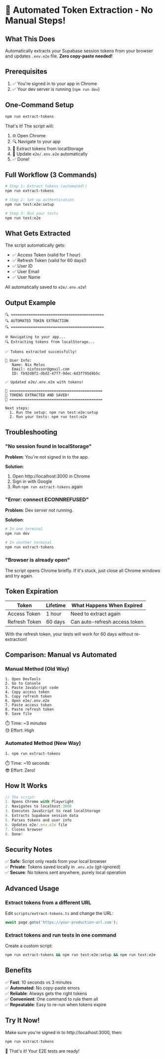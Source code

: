 # 🤖 Automated Token Extraction - No Manual Steps!

## What This Does

Automatically extracts your Supabase session tokens from your browser and updates `.env.e2e` file. **Zero copy-paste needed!**

## Prerequisites

1. ✅ You're signed in to your app in Chrome
2. ✅ Your dev server is running (`npm run dev`)

## One-Command Setup

```bash
npm run extract-tokens
```

That's it! The script will:
1. 🌐 Open Chrome
2. 🔍 Navigate to your app
3. 💾 Extract tokens from localStorage
4. 📝 Update `e2e/.env.e2e` automatically
5. ✅ Done!

## Full Workflow (3 Commands)

```bash
# Step 1: Extract tokens (automated!)
npm run extract-tokens

# Step 2: Set up authentication
npm run test:e2e:setup

# Step 3: Run your tests
npm run test:e2e
```

## What Gets Extracted

The script automatically gets:
- ✅ Access Token (valid for 1 hour)
- ✅ Refresh Token (valid for 60 days!)
- ✅ User ID
- ✅ User Email
- ✅ User Name

All automatically saved to `e2e/.env.e2e`!

## Output Example

```
🔍 ==========================================
🔍 AUTOMATED TOKEN EXTRACTION
🔍 ==========================================

🌐 Navigating to your app...
🔍 Extracting tokens from localStorage...

✅ Tokens extracted successfully!

👤 User Info:
   Name: Nix Melos
   Email: nixfossor@gmail.com
   ID: fb92d8f2-dbd2-47f7-9dec-6d3f795d4b5c

✅ Updated e2e/.env.e2e with tokens!

🎉 ==========================================
🎉 TOKENS EXTRACTED AND SAVED!
🎉 ==========================================

Next steps:
  1. Run the setup: npm run test:e2e:setup
  2. Run your tests: npm run test:e2e
```

## Troubleshooting

### "No session found in localStorage"

**Problem**: You're not signed in to the app.

**Solution**:
1. Open http://localhost:3000 in Chrome
2. Sign in with Google
3. Run `npm run extract-tokens` again

### "Error: connect ECONNREFUSED"

**Problem**: Dev server not running.

**Solution**:
```bash
# In one terminal
npm run dev

# In another terminal
npm run extract-tokens
```

### "Browser is already open"

The script opens Chrome briefly. If it's stuck, just close all Chrome windows and try again.

## Token Expiration

| Token | Lifetime | What Happens When Expired |
|-------|----------|---------------------------|
| Access Token | 1 hour | Need to extract again |
| Refresh Token | 60 days | Can auto-refresh access token |

With the refresh token, your tests will work for 60 days without re-extraction!

## Comparison: Manual vs Automated

### Manual Method (Old Way)
```
1. Open DevTools
2. Go to Console
3. Paste JavaScript code
4. Copy access token
5. Copy refresh token  
6. Open e2e/.env.e2e
7. Paste access token
8. Paste refresh token
9. Save file
```
⏱️ Time: ~3 minutes  
😓 Effort: High

### Automated Method (New Way)
```
1. npm run extract-tokens
```
⏱️ Time: ~10 seconds  
😎 Effort: Zero!

## How It Works

```typescript
// The script:
1. Opens Chrome with Playwright
2. Navigates to localhost:3000
3. Executes JavaScript to read localStorage
4. Extracts Supabase session data
5. Parses tokens and user info
6. Updates e2e/.env.e2e file
7. Closes browser
8. Done!
```

## Security Notes

✅ **Safe**: Script only reads from your local browser  
✅ **Private**: Tokens saved locally in `.env.e2e` (git-ignored)  
✅ **Secure**: No tokens sent anywhere, purely local operation

## Advanced Usage

### Extract tokens from a different URL

Edit `scripts/extract-tokens.ts` and change the URL:

```typescript
await page.goto('https://your-production-url.com');
```

### Extract tokens and run tests in one command

Create a custom script:

```bash
npm run extract-tokens && npm run test:e2e:setup && npm run test:e2e
```

## Benefits

✅ **Fast**: 10 seconds vs 3 minutes  
✅ **Automated**: No copy-paste errors  
✅ **Reliable**: Always gets the right tokens  
✅ **Convenient**: One command to rule them all  
✅ **Repeatable**: Easy to re-run when tokens expire

## Try It Now!

Make sure you're signed in to http://localhost:3000, then:

```bash
npm run extract-tokens
```

🎉 That's it! Your E2E tests are ready!


